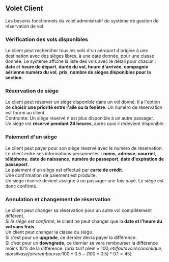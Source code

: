 ## Volet Client
Les besoins fonctionnels du volet administratif du système de gestion de réservation de vol

### Vérification des vols disponibles
Le client peut rechercher tous les vols d'un aéroport d'origine à une destination avec des sièges libres, à une date donnée, pour une classe donnée. Le système affiche la liste des vols avec le détail pour chacun : **date** et **heure de départ**, **durée du vol**, **heure d'arrivée**, **compagnie aérienne numéro du vol**, **prix**, **nombre de sièges disponibles pour la section.**

### Réservation de siège
Le client peut réserver un siège disponible dans un vol donné. Il a l'option de **choisir une priorité entre l'aile ou la fenêtre**. Un numéro de réservation est fourni au client. <br>
Contrainte: Un siège réservé n'est plus disponible à un autre passager. <br>
Un siège est **réservé pendant 24 heures**, après quoi il redevient disponible.

### Paiement d'un siège
Le client peut payer pour son siège réservé avec le numéro de réservation. <br> 
Le client entre ses informations personnelles : **noms**, **adresse**, **courriel**, **téléphone**, **date de naissance**, **numéro de passeport**, **date d'expiration de passeport**. <br> 
Le paiement d'un siège est effectué par **carte de crédit**. <br>
Une confirmation de paiement est produite. <br>
Un siège réservé devient assigné à un passager une fois payé. Le siège est donc confirmé.

### Annulation et changement de réservation
Le client peut changer sa réservation pour un autre vol complètement différent. <br>
*Si le siège est confirmé*, le client ne peut changer que la **date et l'heure du vol sans frais**. <br>
Un client peut changer la classe du siège. <br>
Si c'est pour un **upgrade**, ce dernier devra payer la différence. <br>
Si c'est pour un **downgrade**, ce dernier se vera rembourser la différence moins 10% de la différence. (prix tarif plein = 100$, et il faut avoir économique, alors il va se faire rembourser 100 * 0.5 - (100 * 0.5) * 0.1 = 45$).
